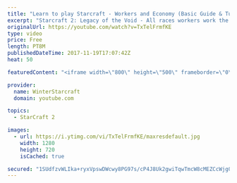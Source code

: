 ```yaml
---
title: "Learn to play Starcraft - Workers and Economy (Basic Guide & Tutorial)"
excerpt: "Starcraft 2: Legacy of the Void - All races workers work the same (mule notwithstanding!)  Wiki on mining: http://wiki.teamliquid.net/starcraft2/Mining_Minerals"
originalUrl: https://youtube.com/watch?v=TxTelFrmfKE
type: video
price: Free
length: PT8M
publishedDateTime: 2017-11-19T17:07:42Z
heat: 50

featuredContent: "<iframe width=\"800\" height=\"500\" frameborder=\"0\" src=\"https://www.youtube.com/embed/TxTelFrmfKE\" allow=\"accelerometer; autoplay; encrypted-media; gyroscope; picture-in-picture\" allowfullscreen></iframe>"

provider:
  name: WinterStarcraft
  domain: youtube.com

topics:
  - StarCraft 2

images:
  - url: https://i.ytimg.com/vi/TxTelFrmfKE/maxresdefault.jpg
    width: 1280
    height: 720
    isCached: true

secured: "1SUdfzvWLIka+ryxVpswDWcwy8PG97s/cP4J8Uk2gwiTqwTmcW8cMEZCcWjg0gT7xrwfY+bjfShjqH+bbOjRIwI7yheGkNnyMi1ac8W9aOZmNzpXxvMbY/Fno2fC5/+9jm8WXWyfMdT2kMf+vUChkEe58vNihYiFojojG6ToNJCb6fYiJ+SO3UraC0h9VRHZNPgt+q6vnVCZF4WV3lp9W/CtNfVG62pvA2BqXTU/qrukgdy/5JXde00LoID+9zHQn0x6RI4DZ6BnvCF1a8h+sWOu3wt2m5tXk7X70PoH6nyqECMsljmJwkWUa9a9u7u5yqe5YMkUTVitukO2/BpKcUmBK67jrwxZODtaAIIyBBPVmwqWu5zoUeSGPI3JVsMbWbARSRceXgiiQ5l/u0T3GGQpYZJA37p0o0aL2AzXWns=;o9xsptoVtZ4Wd/hFbGuI6g=="
---
```


